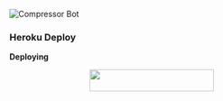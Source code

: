 ![Compressor Bot](https://graph.org/file/b415c9a70a704e52d7b77.jpg)

### Heroku Deploy

<b>Deploying</b>
<p align="center"><a href="https://heroku.com/deploy?template=https://github.com/GitXBot101/EncoderNew"> <img src="https://img.shields.io/badge/Deploy%20To%20Heroku-black?style=for-the-badge&logo=heroku" width="220" height="38.45"/></a></p>



